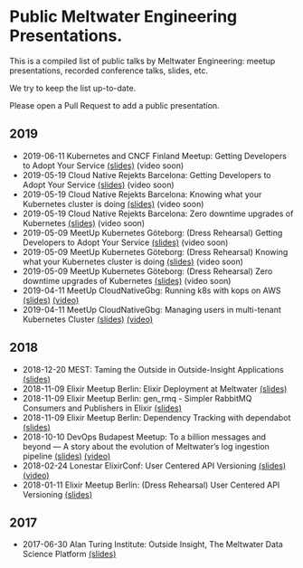 # Public Meltwater Engineering Presentations.

This is a compiled list of public talks by Meltwater Engineering: meetup presentations, recorded conference talks, slides, etc.

We try to keep the list up-to-date.

Please open a Pull Request to add a public presentation.

## 2019

* 2019-06-11 Kubernetes and CNCF Finland Meetup: Getting Developers to Adopt Your Service [(slides)](files/2019-06-11-getting-developers-to-adopt-your-service.pdf) (video soon)
* 2019-05-19 Cloud Native Rejekts Barcelona: Getting Developers to Adopt Your Service [(slides)](files/2019-05-19-getting-developers-to-adopt-your-service.pdf) (video soon)
* 2019-05-19 Cloud Native Rejekts Barcelona: Knowing what your Kubernetes cluster is doing [(slides)](files/2019-05-19-knowing-what-your-kubernetes-cluster-is-doing.pdf) (video soon)
* 2019-05-19 Cloud Native Rejekts Barcelona: Zero downtime upgrades of Kubernetes [(slides)](files/2019-05-19-zero-downtime-kubernetes-cluster-upgrades.pdf) (video soon)
* 2019-05-09 MeetUp Kubernetes Göteborg: (Dress Rehearsal) Getting Developers to Adopt Your Service [(slides)](files/2019-05-09-getting-developers-to-adopt-your-service.pdf) (video soon)
* 2019-05-09 MeetUp Kubernetes Göteborg: (Dress Rehearsal) Knowing what your Kubernetes cluster is doing [(slides)](files/2019-05-09-knowing-what-your-kubernetes-cluster-is-doing.pdf) (video soon)
* 2019-05-09 MeetUp Kubernetes Göteborg: (Dress Rehearsal) Zero downtime upgrades of Kubernetes [(slides)](files/2019-05-09-zero-downtime-kubernetes-cluster-upgrades.pdf) (video soon)
* 2019-04-11 MeetUp CloudNativeGbg: Running k8s with kops on AWS [(slides)](files/2019-04-11-lessons-learned-running-k8s-with-kops-on-aws.pdf) [(video)](https://www.youtube.com/watch?v=kHCm0zrn3yw)
* 2019-04-11 MeetUp CloudNativeGbg: Managing users in multi-tenant Kubernetes Cluster [(slides)](files/2019-04-11-managing-users-in-multi-tenant-kubernetes-cluster.pdf) [(video)](https://youtu.be/kHCm0zrn3yw?t=1788)

## 2018

* 2018-12-20 MEST: Taming the Outside in Outside-Insight Applications [(slides)](files/2018-12-20-MEST-Taming-The-Outside.pdf)
* 2018-11-09 Elixir Meetup Berlin: Elixir Deployment at Meltwater [(slides)](files/2018-11-09-Elixir-Deployment-at-Meltwater.pdf)
* 2018-11-09 Elixir Meetup Berlin: gen_rmq - Simpler RabbitMQ Consumers and Publishers in Elixir [(slides)](files/2018-11-09-gen_rmq-Simpler-RabbitMQ-consumers-and-publishers-in-Elixir.pdf)
* 2018-11-09 Elixir Meetup Berlin: Dependency Tracking with dependabot [(slides)](files/2018-11-09-Dependency-Tracking-with-Dependabot.pdf)
* 2018-10-10 DevOps Budapest Meetup: To a billion messages and beyond — A story about the evolution of Meltwater’s log ingestion pipeline [(slides)](files/2018-10-10-To-a-billion-messages-and-beyond.pdf) [(video)](https://www.youtube.com/watch?v=BpjjOg_H_0U)
* 2018-02-24 Lonestar ElixirConf: User Centered API Versioning [(slides)](files/2018-02-24-Lonstar-UserCenteredAPIVersioning.pdf) [(video)](https://www.youtube.com/watch?v=puUr9_zzTm4)
* 2018-01-11 Elixir Meetup Berlin: (Dress Rehearsal) User Centered API Versioning [(slides)](files/2018-01-11-user-centered-API-versioning.pdf)

## 2017
* 2017-06-30 Alan Turing Institute: Outside Insight, The Meltwater Data Science Platform [(slides)](files/2017-06-30-ATI-Outside-Insight-Data-Science.pdf)
